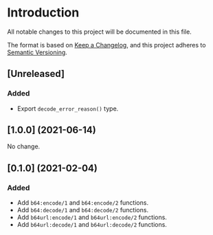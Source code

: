 # Introduction
All notable changes to this project will be documented in this file.

The format is based on [Keep a
Changelog](https://keepachangelog.com/en/1.0.0/), and this project
adheres to [Semantic Versioning](https://semver.org/spec/v2.0.0.html).

## [Unreleased]
### Added
- Export `decode_error_reason()` type.

## [1.0.0] (2021-06-14)
No change.

## [0.1.0] (2021-02-04)
### Added
- Add `b64:encode/1` and `b64:encode/2` functions.
- Add `b64:decode/1` and `b64:decode/2` functions.
- Add `b64url:encode/1` and `b64url:encode/2` functions.
- Add `b64url:decode/1` and `b64url:decode/2` functions.

